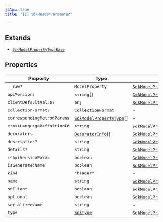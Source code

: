 ```yaml
---
jsApi: true
title: "[I] SdkHeaderParameter"

---
```

## Extends

- [`SdkModelPropertyTypeBase`](SdkModelPropertyTypeBase.md)

## Properties

| Property | Type | Inherited from |
| ------ | ------ | ------ |
| `__raw?` | `ModelProperty` | [`SdkModelPropertyTypeBase`](SdkModelPropertyTypeBase.md).`__raw` |
| `apiVersions` | `string`[] | [`SdkModelPropertyTypeBase`](SdkModelPropertyTypeBase.md).`apiVersions` |
| `clientDefaultValue?` | `any` | [`SdkModelPropertyTypeBase`](SdkModelPropertyTypeBase.md).`clientDefaultValue` |
| `collectionFormat?` | [`CollectionFormat`](../type-aliases/CollectionFormat.md) | - |
| `correspondingMethodParams` | [`SdkModelPropertyType`](../type-aliases/SdkModelPropertyType.md)[] | - |
| `crossLanguageDefinitionId` | `string` | [`SdkModelPropertyTypeBase`](SdkModelPropertyTypeBase.md).`crossLanguageDefinitionId` |
| `decorators` | [`DecoratorInfo`](DecoratorInfo.md)[] | [`SdkModelPropertyTypeBase`](SdkModelPropertyTypeBase.md).`decorators` |
| `description?` | `string` | [`SdkModelPropertyTypeBase`](SdkModelPropertyTypeBase.md).`description` |
| `details?` | `string` | [`SdkModelPropertyTypeBase`](SdkModelPropertyTypeBase.md).`details` |
| `isApiVersionParam` | `boolean` | [`SdkModelPropertyTypeBase`](SdkModelPropertyTypeBase.md).`isApiVersionParam` |
| `isGeneratedName` | `boolean` | [`SdkModelPropertyTypeBase`](SdkModelPropertyTypeBase.md).`isGeneratedName` |
| `kind` | `"header"` | - |
| `name` | `string` | [`SdkModelPropertyTypeBase`](SdkModelPropertyTypeBase.md).`name` |
| `onClient` | `boolean` | [`SdkModelPropertyTypeBase`](SdkModelPropertyTypeBase.md).`onClient` |
| `optional` | `boolean` | [`SdkModelPropertyTypeBase`](SdkModelPropertyTypeBase.md).`optional` |
| `serializedName` | `string` | - |
| `type` | [`SdkType`](../type-aliases/SdkType.md) | [`SdkModelPropertyTypeBase`](SdkModelPropertyTypeBase.md).`type` |
